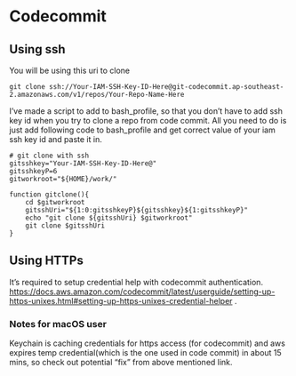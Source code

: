# Codecommit
## Using ssh

You will be using this uri to clone  

```git clone ssh://Your-IAM-SSH-Key-ID-Here@git-codecommit.ap-southeast-2.amazonaws.com/v1/repos/Your-Repo-Name-Here```

I’ve made a script to add to bash_profile, so that you don’t have to add ssh key id when you try to clone a repo from code commit. All you need to do is just add following code to bash_profile and get correct value of your iam ssh key id and paste it in.
```
# git clone with ssh
gitsshkey="Your-IAM-SSH-Key-ID-Here@"
gitsshkeyP=6
gitworkroot="${HOME}/work/"

function gitclone(){
    cd $gitworkroot
    gitsshUri="${1:0:gitsshkeyP}${gitsshkey}${1:gitsshkeyP}"
    echo "git clone ${gitsshUri} $gitworkroot"
    git clone $gitsshUri 
}
```

## Using HTTPs

It’s required to setup credential help with codecommit authentication.  
https://docs.aws.amazon.com/codecommit/latest/userguide/setting-up-https-unixes.html#setting-up-https-unixes-credential-helper . 


### Notes for macOS user
Keychain is caching credentials for https access (for codecommit) and aws expires temp credential(which is the one used in code commit) in about 15 mins, so check out potential “fix” from above mentioned link.


